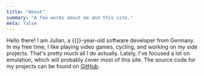 ```yaml
---
title: "About"
summary: "A few words about me and this site."
meta: false
---
```

Hello there! I am Julian, a {{<age>}}-year-old software developer from Germany. In my free time, I like playing video games, cycling, and working on my side projects. That's pretty much all I do actually. Lately, I've focused a lot on emulation, which will probably cover most of this site. The source code for my projects can be found on [GitHub](https://github.com/jsmolka).

